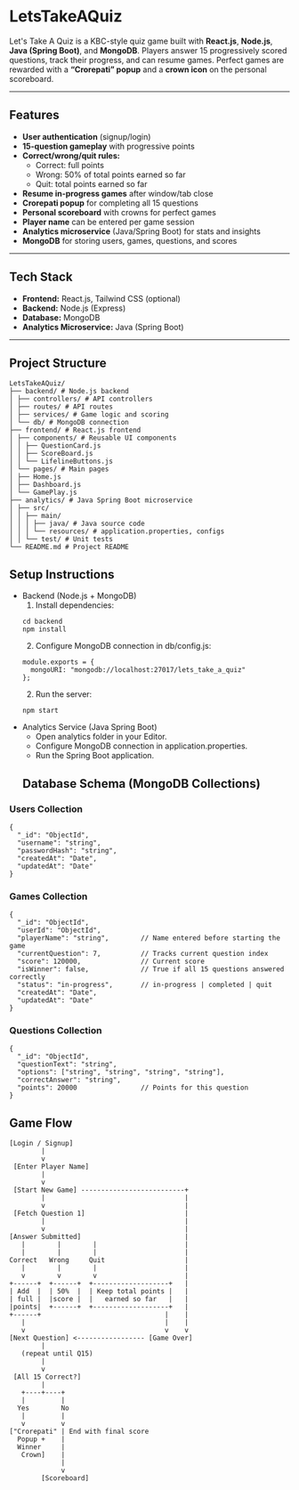 # LetsTakeAQuiz

Let's Take A Quiz is a KBC-style quiz game built with **React.js**, **Node.js**, **Java (Spring Boot)**, and **MongoDB**. Players answer 15 progressively scored questions, track their progress, and can resume games. Perfect games are rewarded with a **“Crorepati” popup** and a **crown icon** on the personal scoreboard.

---

## Features

- **User authentication** (signup/login)  
- **15-question gameplay** with progressive points  
- **Correct/wrong/quit rules:**  
  - Correct: full points  
  - Wrong: 50% of total points earned so far  
  - Quit: total points earned so far  
- **Resume in-progress games** after window/tab close  
- **Crorepati popup** for completing all 15 questions  
- **Personal scoreboard** with crowns for perfect games  
- **Player name** can be entered per game session  
- **Analytics microservice** (Java/Spring Boot) for stats and insights  
- **MongoDB** for storing users, games, questions, and scores  

---

## Tech Stack

- **Frontend:** React.js, Tailwind CSS (optional)  
- **Backend:** Node.js (Express)  
- **Database:** MongoDB  
- **Analytics Microservice:** Java (Spring Boot)  

---

## Project Structure
```
LetsTakeAQuiz/
├── backend/ # Node.js backend
│ ├── controllers/ # API controllers
│ ├── routes/ # API routes
│ ├── services/ # Game logic and scoring
│ └── db/ # MongoDB connection
├── frontend/ # React.js frontend
│ ├── components/ # Reusable UI components
│ │ ├── QuestionCard.js
│ │ ├── ScoreBoard.js
│ │ └── LifelineButtons.js
│ └── pages/ # Main pages
│ ├── Home.js
│ ├── Dashboard.js
│ └── GamePlay.js
├── analytics/ # Java Spring Boot microservice
│ ├── src/
│ │ ├── main/
│ │ │ ├── java/ # Java source code
│ │ │ └── resources/ # application.properties, configs
│ │ └── test/ # Unit tests
└── README.md # Project README
```

## Setup Instructions
- Backend (Node.js + MongoDB)
  1. Install dependencies:
    ```
    cd backend
    npm install
    ```
  2. Configure MongoDB connection in db/config.js:
    ```
    module.exports = {
      mongoURI: "mongodb://localhost:27017/lets_take_a_quiz"
    };
    ```
  2. Run the server:
    ```
    npm start
    ```
- Analytics Service (Java Spring Boot)
  - Open analytics folder in your Editor.
  - Configure MongoDB connection in application.properties.
  - Run the Spring Boot application.
  ## Database Schema (MongoDB Collections)

### Users Collection
```
{
  "_id": "ObjectId",
  "username": "string",
  "passwordHash": "string",
  "createdAt": "Date",
  "updatedAt": "Date"
}
```
### Games Collection
```
{
  "_id": "ObjectId",
  "userId": "ObjectId",
  "playerName": "string",        // Name entered before starting the game
  "currentQuestion": 7,          // Tracks current question index
  "score": 120000,               // Current score
  "isWinner": false,             // True if all 15 questions answered correctly
  "status": "in-progress",       // in-progress | completed | quit
  "createdAt": "Date",
  "updatedAt": "Date"
}
```
### Questions Collection
```
{
  "_id": "ObjectId",
  "questionText": "string",
  "options": ["string", "string", "string", "string"],
  "correctAnswer": "string",
  "points": 20000                // Points for this question
}
```

## Game Flow
```
[Login / Signup]
        |
        v
 [Enter Player Name]
        |
        v
 [Start New Game] --------------------------+
        |                                   |
        v                                   |
 [Fetch Question 1]                         |
        |                                   |
        v                                   |
[Answer Submitted]                          |
   |        |        |                      |
   |        |        |                      |
Correct   Wrong     Quit                    |
   |        |        |                      |
   v        v        v                      |
+------+  +------+  +-------------------+   |
| Add  |  | 50%  |  | Keep total points |   |
| full |  |score |  |   earned so far   |   |
|points|  +------+  +-------------------+   |
+------+                               |    |
   |                                   |    |
   v                                   v    v
[Next Question] <----------------- [Game Over]
        |
   (repeat until Q15)
        |
        v
 [All 15 Correct?]
        |
   +----+----+
   |         |
  Yes        No
   |         |
   v         v
["Crorepati" | End with final score
  Popup +    |
  Winner     |
   Crown]    |
             |
             v
        [Scoreboard]
```
